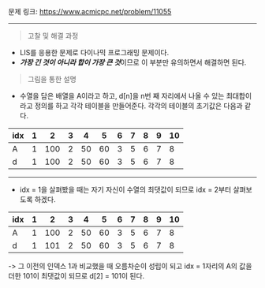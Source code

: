 문제 링크: https://www.acmicpc.net/problem/11055
- - -
> 고찰 및 해결 과정 
- LIS를 응용한 문제로 다이나믹 프로그래밍 문제이다.  
- ***가장 긴 것이 아니라 합이 가장 큰 것***이므로 이 부분만 유의하면서 해결하면 된다.  
> 그림을 통한 설명  
- 수열을 담은 배열을 A이라고 하고, d[n]을 n번 째 자리에서 나올 수 있는 최대합이라고 정의를 하고 각각 테이블을 만들어준다. 각각의 테이블의 초기값은 다음과 같다.  

| idx | 1 | 2 | 3 | 4 | 5 | 6 | 7 | 8 | 9 | 10 |
|----|----|----|----|----|----|----|----|----|----|----|
| A | 1 | 100 | 2 | 50 | 60 | 3 | 5 | 6 | 7 | 8 |
| d | 1 | 100 | 2 | 50 | 60 | 3 | 5 | 6 | 7 | 8 |

- - -
- idx = 1을 살펴봤을 때는 자기 자신이 수열의 최댓값이 되므로 idx = 2부터 살펴보도록 하겠다.  

| idx | 1 | 2 | 3 | 4 | 5 | 6 | 7 | 8 | 9 | 10 |
|----|----|----|----|----|----|----|----|----|----|----|
| A | 1 | 100 | 2 | 50 | 60 | 3 | 5 | 6 | 7 | 8 |
| d | 1 | 101 | 2 | 50 | 60 | 3 | 5 | 6 | 7 | 8 |

-> 그 이전의 인덱스 1과 비교했을 때 오름차순이 성립이 되고 idx = 1자리의 A의 값을 더한 101이 최댓값이 되므로 d[2] = 101이 된다.  

